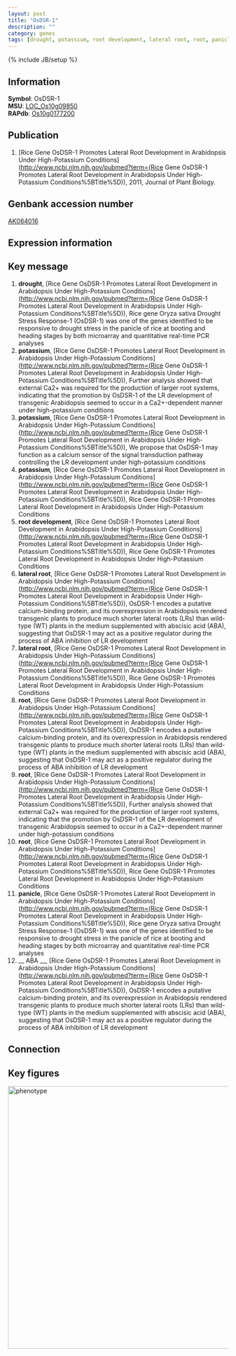 ```yaml
---
layout: post
title: "OsDSR-1"
description: ""
category: genes
tags: [drought, potassium, root development, lateral root, root, panicle,  ABA , Gene]
---
```

{% include JB/setup %}

## Information
__Symbol__: OsDSR-1  
__MSU__: [LOC_Os10g09850](http://rice.plantbiology.msu.edu/cgi-bin/ORF_infopage.cgi?orf=LOC_Os10g09850)  
__RAPdb__: [Os10g0177200](http://rapdb.dna.affrc.go.jp/viewer/gbrowse_details/irgsp1?name=Os10g0177200)  

## Publication
1. [Rice Gene OsDSR-1 Promotes Lateral Root Development in Arabidopsis Under High-Potassium Conditions](http://www.ncbi.nlm.nih.gov/pubmed?term=(Rice Gene OsDSR-1 Promotes Lateral Root Development in Arabidopsis Under High-Potassium Conditions%5BTitle%5D)), 2011, Journal of Plant Biology.

## Genbank accession number
[AK064016](http://www.ncbi.nlm.nih.gov/nuccore/AK064016)

## Expression information

## Key message
1. __drought__, [Rice Gene OsDSR-1 Promotes Lateral Root Development in Arabidopsis Under High-Potassium Conditions](http://www.ncbi.nlm.nih.gov/pubmed?term=(Rice Gene OsDSR-1 Promotes Lateral Root Development in Arabidopsis Under High-Potassium Conditions%5BTitle%5D)), Rice gene Oryza sativa Drought Stress Response-1 (OsDSR-1) was one of the genes identified to be responsive to drought stress in the panicle of rice at booting and heading stages by both microarray and quantitative real-time PCR analyses
2. __potassium__, [Rice Gene OsDSR-1 Promotes Lateral Root Development in Arabidopsis Under High-Potassium Conditions](http://www.ncbi.nlm.nih.gov/pubmed?term=(Rice Gene OsDSR-1 Promotes Lateral Root Development in Arabidopsis Under High-Potassium Conditions%5BTitle%5D)),  Further analysis showed that external Ca2+ was required for the production of larger root systems, indicating that the promotion by OsDSR-1 of the LR development of transgenic Arabidopsis seemed to occur in a Ca2+-dependent manner under high-potassium conditions
3. __potassium__, [Rice Gene OsDSR-1 Promotes Lateral Root Development in Arabidopsis Under High-Potassium Conditions](http://www.ncbi.nlm.nih.gov/pubmed?term=(Rice Gene OsDSR-1 Promotes Lateral Root Development in Arabidopsis Under High-Potassium Conditions%5BTitle%5D)),  We propose that OsDSR-1 may function as a calcium sensor of the signal transduction pathway controlling the LR development under high-potassium conditions
4. __potassium__, [Rice Gene OsDSR-1 Promotes Lateral Root Development in Arabidopsis Under High-Potassium Conditions](http://www.ncbi.nlm.nih.gov/pubmed?term=(Rice Gene OsDSR-1 Promotes Lateral Root Development in Arabidopsis Under High-Potassium Conditions%5BTitle%5D)), Rice Gene OsDSR-1 Promotes Lateral Root Development in Arabidopsis Under High-Potassium Conditions
5. __root development__, [Rice Gene OsDSR-1 Promotes Lateral Root Development in Arabidopsis Under High-Potassium Conditions](http://www.ncbi.nlm.nih.gov/pubmed?term=(Rice Gene OsDSR-1 Promotes Lateral Root Development in Arabidopsis Under High-Potassium Conditions%5BTitle%5D)), Rice Gene OsDSR-1 Promotes Lateral Root Development in Arabidopsis Under High-Potassium Conditions
6. __lateral root__, [Rice Gene OsDSR-1 Promotes Lateral Root Development in Arabidopsis Under High-Potassium Conditions](http://www.ncbi.nlm.nih.gov/pubmed?term=(Rice Gene OsDSR-1 Promotes Lateral Root Development in Arabidopsis Under High-Potassium Conditions%5BTitle%5D)),  OsDSR-1 encodes a putative calcium-binding protein, and its overexpression in Arabidopsis rendered transgenic plants to produce much shorter lateral roots (LRs) than wild-type (WT) plants in the medium supplemented with abscisic acid (ABA), suggesting that OsDSR-1 may act as a positive regulator during the process of ABA inhibition of LR development
7. __lateral root__, [Rice Gene OsDSR-1 Promotes Lateral Root Development in Arabidopsis Under High-Potassium Conditions](http://www.ncbi.nlm.nih.gov/pubmed?term=(Rice Gene OsDSR-1 Promotes Lateral Root Development in Arabidopsis Under High-Potassium Conditions%5BTitle%5D)), Rice Gene OsDSR-1 Promotes Lateral Root Development in Arabidopsis Under High-Potassium Conditions
8. __root__, [Rice Gene OsDSR-1 Promotes Lateral Root Development in Arabidopsis Under High-Potassium Conditions](http://www.ncbi.nlm.nih.gov/pubmed?term=(Rice Gene OsDSR-1 Promotes Lateral Root Development in Arabidopsis Under High-Potassium Conditions%5BTitle%5D)),  OsDSR-1 encodes a putative calcium-binding protein, and its overexpression in Arabidopsis rendered transgenic plants to produce much shorter lateral roots (LRs) than wild-type (WT) plants in the medium supplemented with abscisic acid (ABA), suggesting that OsDSR-1 may act as a positive regulator during the process of ABA inhibition of LR development
9. __root__, [Rice Gene OsDSR-1 Promotes Lateral Root Development in Arabidopsis Under High-Potassium Conditions](http://www.ncbi.nlm.nih.gov/pubmed?term=(Rice Gene OsDSR-1 Promotes Lateral Root Development in Arabidopsis Under High-Potassium Conditions%5BTitle%5D)),  Further analysis showed that external Ca2+ was required for the production of larger root systems, indicating that the promotion by OsDSR-1 of the LR development of transgenic Arabidopsis seemed to occur in a Ca2+-dependent manner under high-potassium conditions
10. __root__, [Rice Gene OsDSR-1 Promotes Lateral Root Development in Arabidopsis Under High-Potassium Conditions](http://www.ncbi.nlm.nih.gov/pubmed?term=(Rice Gene OsDSR-1 Promotes Lateral Root Development in Arabidopsis Under High-Potassium Conditions%5BTitle%5D)), Rice Gene OsDSR-1 Promotes Lateral Root Development in Arabidopsis Under High-Potassium Conditions
11. __panicle__, [Rice Gene OsDSR-1 Promotes Lateral Root Development in Arabidopsis Under High-Potassium Conditions](http://www.ncbi.nlm.nih.gov/pubmed?term=(Rice Gene OsDSR-1 Promotes Lateral Root Development in Arabidopsis Under High-Potassium Conditions%5BTitle%5D)), Rice gene Oryza sativa Drought Stress Response-1 (OsDSR-1) was one of the genes identified to be responsive to drought stress in the panicle of rice at booting and heading stages by both microarray and quantitative real-time PCR analyses
12. __ ABA __, [Rice Gene OsDSR-1 Promotes Lateral Root Development in Arabidopsis Under High-Potassium Conditions](http://www.ncbi.nlm.nih.gov/pubmed?term=(Rice Gene OsDSR-1 Promotes Lateral Root Development in Arabidopsis Under High-Potassium Conditions%5BTitle%5D)),  OsDSR-1 encodes a putative calcium-binding protein, and its overexpression in Arabidopsis rendered transgenic plants to produce much shorter lateral roots (LRs) than wild-type (WT) plants in the medium supplemented with abscisic acid (ABA), suggesting that OsDSR-1 may act as a positive regulator during the process of ABA inhibition of LR development

## Connection

## Key figures
<img src="http://ricencode.github.io/images/OsDSR-1.pheno.png" alt="phenotype"  style="width: 600px;"/>



